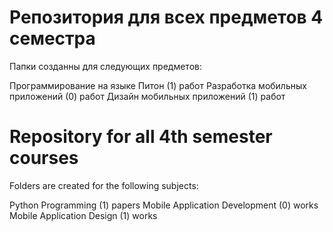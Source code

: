 # Репозитория для всех предметов 4 семестра
Папки созданны для следующих предметов:

  Программирование на языке Питон   (1) работ
  Разработка мобильных приложений   (0) работ
  Дизайн мобильных приложений       (1) работ

# Repository for all 4th semester courses
Folders are created for the following subjects:

  Python Programming                (1) papers
  Mobile Application Development    (0) works
  Mobile Application Design         (1) works
